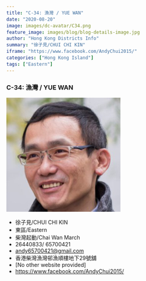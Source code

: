 ```yaml
---
title: "C-34: 漁灣 / YUE WAN"
date: "2020-08-20"
image: images/dc-avatar/C34.png
feature_image: images/blog/blog-details-image.jpg
author: "Hong Kong Districts Info"
summary: "徐子見/CHUI CHI KIN"
iframe: "https://www.facebook.com/AndyChui2015/"
categories: ["Hong Kong Island"]
tags: ["Eastern"]
---
```


### C-34: 漁灣 / YUE WAN  
![](/images/dc-avatar/C34.png)  

 - 徐子見/CHUI CHI KIN  
 - 東區/Eastern  
 - 柴灣起動/Chai Wan March  
 - 26440833/ 65700421  
 - andy65700421@gmail.com  
 - 香港柴灣漁灣邨漁順樓地下29號舖  
 - [No other website provided]  
 - https://www.facebook.com/AndyChui2015/
